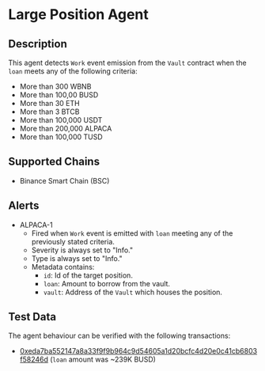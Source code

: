 # Large Position Agent

## Description

This agent detects `Work` event emission from the `Vault` contract when the `loan` meets any of the following criteria:
  - More than 300 WBNB
  - More than 100,00 BUSD
  - More than 30 ETH
  - More than 3 BTCB
  - More than 100,000 USDT
  - More than 200,000 ALPACA
  - More than 100,000 TUSD

## Supported Chains

- Binance Smart Chain (BSC)

## Alerts

- ALPACA-1
  - Fired when `Work` event is emitted with `loan` meeting any of the previously stated criteria.
  - Severity is always set to "Info."
  - Type is always set to "Info."
  - Metadata contains:
    - `id`: Id of the target position.
    - `loan`: Amount to borrow from the vault.
    - `vault`: Address of the `Vault` which houses the position.

## Test Data

The agent behaviour can be verified with the following transactions:

- [0xeda7ba552147a8a33f9f9b964c9d54605a1d20bcfc4d20e0c41cb6803f58246d](https://bscscan.com/tx/0xeda7ba552147a8a33f9f9b964c9d54605a1d20bcfc4d20e0c41cb6803f58246d) (`loan` amount was ~239K BUSD)
